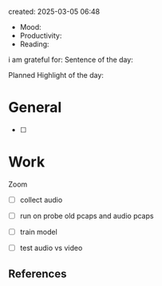 

created: 2025-03-05 06:48

- Mood:
- Productivity:
- Reading:

i am grateful for:
Sentence of the day:

Planned Highlight of the day:

# General

- [ ] 


# Work
Zoom
- [ ] collect audio
- [ ] run on probe old pcaps and audio pcaps
- [ ] train model
- [ ] test audio vs video







## References
